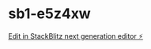 # sb1-e5z4xw

[Edit in StackBlitz next generation editor ⚡️](https://stackblitz.com/~/github.com/thcidale0808/sb1-e5z4xw)